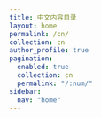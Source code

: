 ```yaml
---
title: 中文内容目录
layout: home
permalink: /cn/
collection: cn
author_profile: true
pagination:
  enabled: true
  collection: cn
  permalink: "/:num/"
sidebar:
  nav: "home"
---
```

